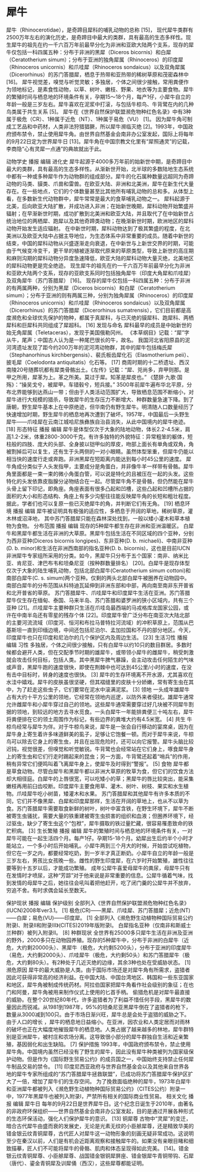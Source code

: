 # 犀牛

犀牛（Rhinocerotidae），是奇蹄目犀科的哺乳动物的总称 [15]， 现代犀牛类群有2500万年左右的演化历史，是奇蹄目中最大的类群，具有最高的生态多样性。现生犀牛的祖先在约一千六百万年前最早分化为非洲和亚欧大陆两个支系，现存的犀牛仅包括一科四属五种：分布于非洲的黑犀（Diceros bicornis）和白犀（Ceratotherium simum）；分布于亚洲的独角犀属（Rhinoceros）的印度犀（Rhinoceros unicornis）和爪哇犀（Rhinoceros sondaicus）以及双角犀属（Dicerorhinus）的苏门答腊犀，栖息于热带和亚热带的稀树草原和茂密森林中 [16]。
犀牛视觉差，嗅觉与听觉灵敏；多独居，个体之间很少接触，常用粪便作为领地标记，是素食性动物，以草、树叶、嫩枝、野果、地衣等为主要食物。犀牛的繁殖时间与栖息地的环境条件有关，孕期15～18个月，每产1仔，小犀牛自立的年龄一般是三岁左右。犀牛喜欢在泥浆中打滚，与包括牛椋鸟、牛背鹭在内的几种鸟类属于共生关系 [5]。
犀牛在《世界自然保护联盟濒危物种红色名录》中有3种属于极危（CR）、1种属于近危（NT）、1种属于易危（VU） [1]。 因为犀牛角可制成工艺品和中药材，人类非法狩猎猖獗，所以犀牛濒临灭绝 [2]。1993年，中国政府颁布禁令，禁止使用犀牛角。由世界自然基金会南非办公室发起，国际上将每年的9月22日定为世界犀牛日 [13]。犀牛角在中国宗教文化里有“犀照通灵”的记载，李商隐“心有灵犀一点通”的典故就出于此。

动物学史
播报
编辑
进化史
犀牛起源于4000多万年前的始新世中期，是奇蹄目中最大的类群，具有最高的生态多样性。从渐新世开始，北半球的多数陆地生态系统中都有一种或多种犀牛作为动物群的组成部分。犀牛的化石属种数量远超同为奇蹄动物的马类、貘类、爪兽和雷兽。在欧亚大陆、非洲和北美洲，犀牛在新生代大量存在。在一些地点，它们的个体数量甚至比其他所有哺乳动物的总和多。从体型上看，在多数新生代动物群中，犀牛常常是最大的食草哺乳动物之一。
犀科起源于北美，后向欧亚大陆扩散，并成功进入非洲；在始新世晚期，犀科动物开始繁盛并辐射；在早渐新世时期，成功扩散到北美洲和欧亚大陆，并且取代了在中始新世占统治地位的两栖犀、跑犀以及其他奇蹄类动物；在晚渐新世时期，欧洲地区的犀科动物开始发生适应辐射。
在中新世时期，犀科动物达到了极其繁盛的程度，在北美洲以及欧亚大陆中占据主导地位，为生态体系中非常重要的成员。随着中新世的结束，中国的犀科动物从兴盛逐渐走向衰退，在中新世与上新世交界的时期，可能由于气候变冷变干，更干旱的植被逐渐取代原来的草原类型，导致上新世的高庄期和麻则沟期的犀科动物分异度急速降低，欧亚大陆的犀科动物大量灭绝，北美地区的犀科动物更是完全绝迹。
现生犀牛的祖先在约一千六百万年前最早分化为非洲和亚欧大陆两个支系，现存的亚欧支系同时包括独角犀牛（印度大角犀和爪哇犀）及双角犀牛（苏门答腊犀） [16]。
现存的犀牛仅包括一科四属五种：分布于非洲的有两属两种，分别为黑犀（Diceros bicornis）和白犀（Ceratotherium simum）；分布于亚洲的则有两属三种，分别为独角犀属（Rhinoceros）的印度犀（Rhinoceros unicornis）和爪哇犀（Rhinoceros sondaicus）以及双角犀属（Dicerorhinus）的苏门答腊犀（Dicerorhinus sumatrensis），它们目前都是高度濒危和全球优先保护的物种，都属于真犀科，与已灭绝的貘犀科、跑犀科、两栖犀科和巨犀科共同组成了犀超科。 [16]
发现与命名
犀科最早的成员是中始新世的始无角犀属（Teletaceras），发现于美国俄勒冈州。
《本草纲目》记载：“犀”字从牛，尾声；中国古人认为是一种尾巴很长的牛，故名。
我国河北省阳原县的泥河湾遗址发现了距今约200万年的泥河湾动物群，其中的犀牛包括梅氏犀（Stephanorhinus kirchbergensis）、裴氏板齿犀化石（Elasmotherium peii）、披毛犀（Coelodonta antiquitatis）化石等。 [17]
商周时期的十二桥遗址、西汉南陵20号随葬坑都有犀类骨骼出土。《左传》记载：“犀、兕尚多，弃甲则那。是甲之所用，犀革为上。革之所美。莫过于犀。知革是犀皮也。” 《楚辞·九歌·国殇》：“操吴戈兮，被犀甲。车错毂兮，短兵接。”
3500年前犀牛遍布华北平原，分布北界能够到达燕山一带；但由于人类活动范围扩大，导致栖息范围不断缩小，对犀牛进行大规模的猎杀，导致犀牛的生存压力不断增大、种群数量急速下降。到了唐朝，野生犀牛基本上在中原绝迹，但华南仍有野生犀牛。明清随人口数量经历了快速增加时期，野生犀牛的栖息地再次遭到了破坏。1957年，中国最后一头野生犀牛——爪哇犀在云南江城哈尼族彝族自治县消失，从此中国境内的犀牛绝迹。 [18]
形态特征
播报
编辑
犀牛是体型仅次于大象的陆地动物，体长2.2-4.5米，肩高1.2-2米，体重2800-3000千克。有许多独特的外貌特征：异常粗笨的躯体，短柱般的四肢、庞大的头部、全身披以铠甲似的厚皮，吻部上面长有单角或双角，角被割掉后可以复生，还有生于头两侧的一对小眼睛。虽然体型笨重，但犀牛仍能以相当快的速度行走或奔跑。非洲黑犀在短距离内能达到每小时45公里的速度。
犀牛角成分类似于人头发指甲，主要成分是角蛋白，并非像牛羊一样带有骨骼。犀牛角里面都是一束一束的微小角蛋白管，可以说是特化的且被压在一起的头发。这些特化的头发依靠皮脂腺分泌物结合在一起。尽管犀牛角不是骨骼，但仍然能在犀牛头骨上留下印记，即角座。角座表面有很多凸起和凹槽，这些凸起和凹槽所占据的面积的大小和形态结构、角座上有多少沟壑往往能反映犀牛角的长短和粗壮程度。据此，学者们也可以复原一些已灭绝犀牛的角，并判断它们有无角。 [19]
栖息环境
播报
编辑
犀牛被证明具有极强的适应性，多栖息于开阔的草地，稀树草原，灌木林或沼泽地， 其中苏门答腊犀只能在森林深处找到，一般以矮小灌木和草本植物为食物。
分布范围
播报
编辑
现存的5种犀牛都生存在非洲和亚洲温暖区。
白犀牛和黑犀牛都生活在非洲的大草原。黑犀牛包括生活在不同区域的四个亚种，分别为西非亚种(Diceros bicornis longipes)、东非亚种(D. b. michaeli)、中南非亚种(D. b. minor)和生活在非洲西南部的指名亚种(D. b. bicornis)，这也是目前IUCN非洲犀牛专家组所采用的分类。如今，黑犀牛只分布于五个国家：南非、纳米比亚、肯尼亚、津巴布韦和坦桑尼亚（按种群数量排名） [20]。白犀牛是现存体型仅次于大象的陆生哺乳动物，包括北部白犀牛(Ceratotherium simum cottoni)和南部白犀牛(C. s. simum)两个亚种。仅剩的两头北部白犀牛被圈养在动物园中。南部白犀牛的分布范围从科特迪瓦延伸到非洲东部和中部，再向南至南非东开普省和北开普省的草原。
苏门答腊犀牛、爪哇犀牛和印度犀牛生活在亚洲。苏门答腊犀牛仅生存在缅甸、泰国、马来半岛、苏门答腊和婆罗洲的狭小区域内，共有三个亚种 [21]。爪哇犀牛主要种群只生活在爪哇岛最西端的马戎格库龙国家公园，或许在中南半岛还有零星的残存个体 [22]。印度犀牛曾广泛分布在南亚次大陆北部的主要河流流域（印度河、恒河和布拉马普特拉河流域）的冲积草原上，范围从巴基斯坦一直到印缅边境，中间还包括尼泊尔、孟加拉国和不丹的部分地区。今天，印度犀牛也只在印度和尼泊尔的几个保护区内及周边生活。 [23]
生活习性
播报
编辑
习性
多独居，个体之间很少接触，只有白犀牛以约10只的数目群居。多数时候都会避开人类，但在交配季节时期的雄犀牛，或带领小犀牛的雌犀牛，稍受刺激就会攻击任何目标，包括人类。其中黑犀牛脾气暴躁，会主动攻击任何陌生的气味或声音，黑犀牛跑的速度很快，即使在荆棘中也可达到45公里/小时的速度，在没有击中目标时，转身的速度也很快。 [3]
犀牛的生存环境离不开水源，尤其喜欢在水洼中嬉戏。犀牛的皮肤虽很坚硬，但其褶缝里的皮肤十分娇嫩，常有寄生虫在其中，为了赶走这些虫子，它们要常在泥水中滚满泥浆。 [3]
领地
一头成年雄犀牛占有大约十平方公里的领地，它经常在领地内巡逻，以防外来者侵扰。雄犀牛通常允许雌犀牛和小犀牛穿过自己的领地。这些犀牛通常需要穿过好几块被不同犀牛割据的领地，到较远的地方去寻水觅食。一头白犀牛一年能排粪便三十吨左右，犀牛将粪便排在它的领土周围作为标记，有些边界的粪堆大约有4.5米宽。 [4]
共生
牛椋鸟经常与犀牛为伴。对于牛椋鸟来说，犀牛是一张会自行移动的宴席桌，因为在犀牛身上寄生着许多味道鲜美的虱子，足够让它饱餐一顿。而对于犀牛来说，牛椋鸟可以除去它身上的寄生虫，并且在出现危险时，还可以向它报警。犀牛头脑比较迟钝，视觉很差，但嗅觉和听觉敏锐。牛背鹭也会经常站在它们身上，啄食犀牛身上的寄生虫和它们行走时踢起来的昆虫；另一方面，牛背鹭还起着“哨兵”的作用，稍有异常它们便鸣叫着飞离犀牛身上，使犀牛及时得到“警报”。 [5]
食物
犀牛都是草食动物。尽管白犀牛和黑犀牛都以非洲大草原的牧草为食，但它们的饮食方法却大相径庭。白犀牛的上唇很宽，可以吃矮小的草；黑犀牛的唇比较突出，能采集嫩枝再用前臼齿咬断。印度犀牛主要食用草、灌木、树叶、树枝、果实和水生植物。爪哇犀牛吃小树苗，矮灌木和水果。
苏门答腊犀和其他犀牛有许多本质的不同，它们并不像黑犀、白犀和印度犀那样，生活在开阔的草地上，也从不以草为食。苏门答腊犀牛需要取食新鲜的树叶，树叶中富含铁，在野生环境下，犀牛不断被寄生虫骚扰，需要大量的铁重建被寄生虫损害的组织和血液；但圈养环境下，经过驱虫，缺少了寄生虫这个“包袱”，犀牛摄取的铁过量贮藏，很容易罹患致命的铁贮积病。 [3]
生长繁殖
播报
编辑
犀牛的繁殖时间与栖息地的环境条件有关，一对犀牛可能在一起生活四个月。每产1仔。孕期15-18个月。幼犀出生后约半个小时才能站立，一个多小时后开始哺乳。小犀牛两到三个月大的时候，开始尝试吃植物，但它在一岁之内，都要经常吃奶，到一岁半才真正断奶。小犀牛自立的年龄一般是三岁左右，男孩比女孩晚一些。雌性的野生印度犀，在六岁时开始繁殖，雄性往往要等到十五岁以后，才能成功繁殖。
成年公犀牛喜爱母犀牛的粪尿，母犀牛只有在发情时才喷尿，这种“芳踪”对于他来说是非常重要的信息。公犀牛循着气味，找到发情的母犀牛之后，她往往会吼叫着把他赶开，吃了闭门羹的公犀牛并不放弃，穷追不舍。有时求偶会延长至数天。

保护现状
播报
编辑
保护级别
全部列入《世界自然保护联盟濒危物种红色名录》(IUCN)2008年ver3.1。 [1]
极危(CR)——黑犀、爪哇犀、苏门答腊犀；近危(NT)——白犀；易危(VU)——印度犀。 [1]
全部列入《濒危野生动植物种国际贸易公约附录Ⅰ、附录Ⅱ和附录Ⅲ》(CITES)2019年版附录Ⅰ。
白犀指名亚种（仅南非和斯威士兰种群）被列入附录Ⅱ。 [8]
种群现状
全世界有25000多只犀牛生活在非洲及亚洲的野外，2000多只在动物园养殖。现存的5种犀牛中，分布于非洲的白犀牛（近危，大约剩20000头）、黑犀牛（极危，大约剩5200头），分布于亚洲的印度犀牛（易危，大约剩2000头）、爪哇犀牛（极危，大约剩50头）和苏门答腊犀牛（极危，大约剩80头）。有2种处于几近灭绝的边缘，其余3种也处在受威胁状态。 [1]
濒危原因
犀牛的最大威胁是人类。由于国际市场还是对犀牛角有所需求，盗猎者因此可获得非常高的经济利益。在中国大陆、中国台湾地区、韩国和一些东亚国家和地区，犀牛角被制成传统药材。阿拉伯国家把犀牛角看作社会级别的象征；在也门和阿曼，犀牛角被用来制作仪式上使用的匕首手柄。
偷猎危机是对犀牛最直接的威胁。在整个20世纪80年代，许多盗猎者为了利益不惜任何手段，黑犀牛的数量因此而锐减。从1981到1987年，95%的坦桑尼亚黑犀牛倒在了盗猎者的枪下，数量从3000减到100只。由于市场日渐兴旺，犀牛总是会处于盗猎的威胁之下。由于人口的增长 ，犀牛的栖息地日益缩小。在亚洲，因农业和人类定居而对雨林的破坏也正在大幅度地摧毁犀牛的栖息地。人类占据了越来越多的林地，犀牛群特别是亚洲犀牛，被村庄和农场分离。这导致很小部分的犀牛群独自生活和近亲繁殖，基因弱化和出生缺陷。 [7]
保护措施
1993年，中国政府颁布禁令，禁止使用犀牛角。中国境内虽然已经没有了野生的犀牛，因此没有犀牛种类被列为国家级保护动物。但是作为《国际野生贸易公约》的成员国之一，中国始终支持禁止任何犀牛制品交易的禁令。 [11]
印度尼西亚政府与世界自然基金会以及其他来自世界各地的犀牛专家所组成的“苏门答腊犀牛拯救联盟”，已成功将苏门答腊犀牛保护区扩大了一倍，增加了犀牛们的生存空间。
为了挽救面临绝种的犀牛，1973年白犀牛和亚洲犀牛都被列入《濒危野生动植物种国际贸易公约》（CITES公约）附录一中，1977年黑犀牛也被列入附录I，严禁所有相关的国际商业性贸易。
相关文化
播报
编辑
犀牛日
每年的9月22日是世界犀牛日。这个纪念日诞生于2010年，由著名的非政府环保组织——世界自然基金会南非办公室发起，目的是通过开展各种形式的生态环保活动，强化人们保护犀牛的意识。 [13]
铜犀尊
古物中“灵犀”的变迁，暗合古代犀牛由盛而衰的发展史，无论是光素无纹的小臣艅犀尊，还是精致华美的错金银云纹青铜犀尊，古代匠人对犀牛这一动物形象的刻画无疑非常成功。这说明至少在秦汉以前，人们是有机会近距离观察和接触犀牛的。如果没有亲眼目睹和细致描摹，匠人们不可能将犀牛的骨骼、肌肉和体态呈现得如此完美。 [14]。错金银云纹青铜犀尊、小臣艅犀尊、战国错金银铜犀屏座、错金银犀牛青铜带钩、石犀（唐代）、鎏金青铜犀及训犀俑（西汉），这些犀尊都能证明。